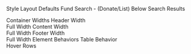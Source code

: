 Style Layout Defaults
Fund Search - (Donate/List)
 Below Search Results

Container Widths
Header Width	
 Full Width
Content Width	
 Full Width
Footer Width	
 Full Width
Element Behaviors
Table Behavior	
 Hover Rows
